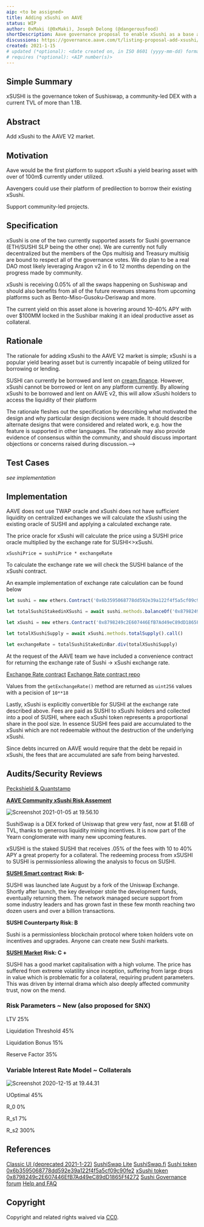 ```yaml
---
aip: <to be assigned>
title: Adding xSushi on AAVE
status: WIP
author: 0xMaki (@0xMaki), Joseph Delong (@dangerousfood)
shortDescription: Aave governance proposal to enable xSushi as a base asset
discussions: https://governance.aave.com/t/listing-proposal-add-xsushi/1794
created: 2021-1-15
# updated (*optional): <date created on, in ISO 8601 (yyyy-mm-dd) format> or N/A
# requires (*optional): <AIP number(s)>
---
```

## Simple Summary
xSUSHI is the governance token of Sushiswap, a community-led DEX with a current TVL of more than 1.1B.

## Abstract
Add xSushi to the AAVE V2 market.

## Motivation
Aave would be the first platform to support xSushi a yield bearing asset with over of 100m$ currently under utilized.

Aavengers could use their platform of predilection to borrow their existing xSushi.

Support community-led projects.

## Specification
xSushi is one of the two currently supported assets for Sushi governance (ETH/SUSHI SLP being the other one). We are currently not fully decentralized but the members of the Ops multisig and Treasury multisig are bound to respect all of the governance votes. We do plan to be a real DAO most likely leveraging Aragon v2 in 6 to 12 months depending on the progress made by community.

xSushi is receiving 0.05% of all the swaps happening on Sushiswap and should also benefits from all of the future revenues streams from upcoming platforms such as Bento-Miso-Gusoku-Deriswap and more.

The current yield on this asset alone is hovering around 10-40% APY with over $100MM locked in the Sushibar making it an ideal productive asset as collateral.

## Rationale

The rationale for adding xSushi to the AAVE V2 market is simple; xSushi is a popular yield bearing asset but is currently incapable of being utilized for borrowing or lending.

SUSHI can currently be borrowed and lent on [cream.finance](https://app.cream.finance/). However, xSushi cannot be borrowed or lent on any platform currently. By allowing xSushi to be borrowed and lent on AAVE v2, this will allow xSushi holders to access the liquidity of their platform


The rationale fleshes out the specification by describing what motivated the design and why particular design decisions were made. It should describe alternate designs that were considered and related work, e.g. how the feature is supported in other languages. The rationale may also provide evidence of consensus within the community, and should discuss important objections or concerns raised during discussion.-->

## Test Cases

*see implementation*

## Implementation
AAVE does not use TWAP oracle and xSushi does not have sufficient liquidity on centralized exchanges we will calculate the xSushi using the existing oracle of SUSHI and applying a calculated exchange rate.

The price oracle for xSushi will calculate the price using a SUSHI price oracle multiplied by the exchange rate for SUSHI<>xSushi.

`xSushiPrice = sushiPrice * exchangeRate`

To calculate the exchange rate we will check the SUSHI balance of the xSushi contract.

An example implementation of exchange rate calculation can be found below

```js
let sushi = new ethers.Contract('0x6b3595068778dd592e39a122f4f5a5cf09c90fe2', abi, provider)

let totalSushiStakedinXSushi = await sushi.methods.balanceOf('0x8798249c2E607446EfB7Ad49eC89dD1865Ff4272').call()

let xSushi = new ethers.Contract('0x8798249c2E607446EfB7Ad49eC89dD1865Ff4272', abi, provider)

let totalXSushiSupply = await xSushi.methods.totalSupply().call()

let exchangeRate = totalSushiStakedinBar.div(totalXSushiSupply)
```

At the request of the AAVE team we have included a convenience contract for returning the exchange rate of Sushi -> xSushi exchange rate.

[Exchange Rate contract](https://etherscan.io/address/0xE8061286f2975EF38c8F70607eD839Fc9C0f0090#readContract)
[Exchange Rate contract repo](https://github.com/sushiswap/xsushi-exchange-rate)

Values from the `getExchangeRate()` method are returned as `uint256` values with a pecision of `10**18`

Lastly, xSushi is explicitly convertible for SUSHI at the exchange rate described above. Fees are paid as SUSHI to xSushi holders and collected into a pool of SUSHI, where each xSushi token represents a proportional share in the pool size. In essence SUSHI fees paid are accumulated to the xSushi which are not redeemable without the destruction of the underlying xSushi.

Since debts incurred on AAVE would require that the debt be repaid in xSushi, the fees that are accumulated are safe from being harvested.


## Audits/Security Reviews
[Peckshield & Quantstamp](https://docs.defisafety.com/finished-reviews/sushiswap-process-quality-audit#audits)

[**AAVE Community xSushi Risk Assement**](https://governance.aave.com/t/listing-proposal-add-xsushi/1794/16)

![Screenshot 2021-01-05 at 19.56.10](https://aws1.discourse-cdn.com/standard21/uploads/aave/optimized/1X/e35ebb4c429ea6e1162d1fd6faf7d7b624287a14_2_690x184.png)

SushiSwap is a DEX forked of Uniswap that grew very fast, now at $1.6B of TVL, thanks to generous liquidity mining incentives. It is now part of the Yearn conglomerate with many new upcoming features.

xSUSHI is the staked SUSHI that receives .05% of the fees with 10 to 40% APY a great property for a collateral. The redeeming process from xSUSHI to SUSHI is permissionless allowing the analysis to focus on SUSHI.

[**SUSHI Smart contract**](https://ethplorer.io/address/0x6b3595068778dd592e39a122f4f5a5cf09c90fe2) **Risk: B-**

SUSHI was launched late August by a fork of the Uniswap Exchange. Shortly after launch, the key developer stole the development funds, eventually returning them. The network managed secure support from some industry leaders and has grown fast in these few month reaching two dozen users and over a billion transactions.

**SUSHI Counterparty Risk: B**

Sushi is a permissionless blockchain protocol where token holders vote on incentives and upgrades. Anyone can create new Sushi markets.

[**SUSHI Market**](https://www.coingecko.com/en/coins/sushi) **Risk: C +**

SUSHI has a good market capitalisation with a high volume. The price has suffered from extreme volatility since inception, suffering from large drops in value which is problematic for a collateral, requiring prudent parameters. This was driven by internal drama which also deeply affected community trust, now on the mend.

### Risk Parameters ~ New (also proposed for SNX)

LTV 25%

Liquidation Threshold 45%

Liquidation Bonus 15%

Reserve Factor 35%

### Variable Interest Rate Model ~ Collaterals

![Screenshot 2020-12-15 at 19.44.31](https://aws1.discourse-cdn.com/standard21/uploads/aave/optimized/1X/db265d003d9c9d4afa45b1fcc6aa6d59a7527206_2_690x444.png)

UOptimal 45%

R_0 0%

R_s1 7%

R_s2 300%

## References
[Classic UI (deprecated 2021-1-22)](https://sushiswap.fi/)
[SushiSwap Lite](https://lite.sushiswap.fi/)
[SushiSwap.fi](https://lite.sushiswap.fi/)
[Sushi token 0x6b3595068778dd592e39a122f4f5a5cf09c90fe2](https://etherscan.io/address/0x6b3595068778dd592e39a122f4f5a5cf09c90fe2)
[xSushi token 0x8798249c2E607446EfB7Ad49eC89dD1865Ff4272](https://etherscan.io/address/0x8798249c2E607446EfB7Ad49eC89dD1865Ff4272)
[Sushi Governance forum](forum.sushiswapclassic.org)
[Help and FAQ](docs.sushiswap.fi)

## Copyright

Copyright and related rights waived via [CC0](https://creativecommons.org/publicdomain/zero/1.0/).
